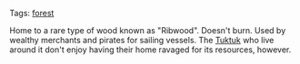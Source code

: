 Tags: [forest](Forests)

Home to a rare type of wood known as "Ribwood". Doesn't burn. Used by wealthy merchants and pirates for sailing vessels. The [Tuktuk](Tuktuk) who live around it don't enjoy having their home ravaged for its resources, however.